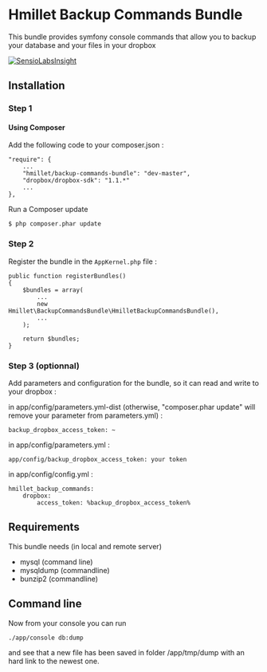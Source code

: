 # Hmillet Backup Commands Bundle #

This bundle provides symfony console commands that allow you to backup your database and your files in your dropbox

[![SensioLabsInsight](https://insight.sensiolabs.com/projects/06c239a1-6497-4210-b96a-0cd9d8e05e79/big.png)](https://insight.sensiolabs.com/projects/06c239a1-6497-4210-b96a-0cd9d8e05e79)

## Installation ##

### Step 1

#### Using Composer

Add the following code to your composer.json :

    "require": {
        ...
        "hmillet/backup-commands-bundle": "dev-master",
        "dropbox/dropbox-sdk": "1.1.*"
        ...
    },

Run a Composer update

    $ php composer.phar update


### Step 2

Register the bundle in the `AppKernel.php` file :

    public function registerBundles()
    {
        $bundles = array(
            ...
            new Hmillet\BackupCommandsBundle\HmilletBackupCommandsBundle(),
            ...
        );

        return $bundles;
    }

### Step 3 (optionnal)

Add parameters and configuration for the bundle, so it can read and write to your dropbox :

in app/config/parameters.yml-dist (otherwise, "composer.phar update" will remove your parameter from parameters.yml) :

    backup_dropbox_access_token: ~

in app/config/parameters.yml :

    app/config/backup_dropbox_access_token: your token

in app/config/config.yml :

    hmillet_backup_commands:
        dropbox:
            access_token: %backup_dropbox_access_token%

## Requirements ##

This bundle needs (in local and remote server)

* mysql (command line)
* mysqldump (commandline)
* bunzip2 (commandline)

## Command line ##

Now from your console you can run

    ./app/console db:dump

and see that a new file has been saved in folder /app/tmp/dump with an hard link to the newest one.



